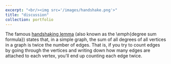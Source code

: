 ```yaml
---
excerpt: "<br/><img src='/images/handshake.png'>"
title: "discussion"
collection: portfolio
--- 
```

The famous [handshaking lemma](https://dev.to/adnauseum/handshaking-lemma-degree-sum-formula-419a) (also
known as the \emph{degree sum formula}) states that, in a simple graph, the sum
of all degrees of all vertices in a graph is twice the number of edges. That is,
if you try to count edges by going through the vertices and writing down how
many edges are attached to each vertex, you'll end up counting each edge twice.
